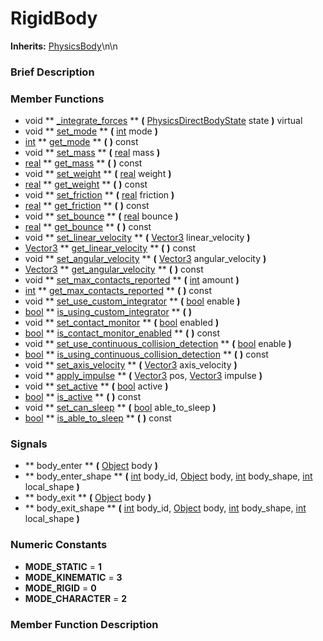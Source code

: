 #  RigidBody  
**Inherits:** [PhysicsBody](class_physicsbody)\\n\\n
###  Brief Description  


###  Member Functions 
  * void  ** [_integrate_forces](#_integrate_forces) **  **(** [PhysicsDirectBodyState](class_physicsdirectbodystate) state  **)** virtual
  * void  ** [set_mode](#set_mode) **  **(** [int](class_int) mode  **)**
  * [int](class_int)  ** [get_mode](#get_mode) **  **(** **)** const
  * void  ** [set_mass](#set_mass) **  **(** [real](class_real) mass  **)**
  * [real](class_real)  ** [get_mass](#get_mass) **  **(** **)** const
  * void  ** [set_weight](#set_weight) **  **(** [real](class_real) weight  **)**
  * [real](class_real)  ** [get_weight](#get_weight) **  **(** **)** const
  * void  ** [set_friction](#set_friction) **  **(** [real](class_real) friction  **)**
  * [real](class_real)  ** [get_friction](#get_friction) **  **(** **)** const
  * void  ** [set_bounce](#set_bounce) **  **(** [real](class_real) bounce  **)**
  * [real](class_real)  ** [get_bounce](#get_bounce) **  **(** **)** const
  * void  ** [set_linear_velocity](#set_linear_velocity) **  **(** [Vector3](class_vector3) linear_velocity  **)**
  * [Vector3](class_vector3)  ** [get_linear_velocity](#get_linear_velocity) **  **(** **)** const
  * void  ** [set_angular_velocity](#set_angular_velocity) **  **(** [Vector3](class_vector3) angular_velocity  **)**
  * [Vector3](class_vector3)  ** [get_angular_velocity](#get_angular_velocity) **  **(** **)** const
  * void  ** [set_max_contacts_reported](#set_max_contacts_reported) **  **(** [int](class_int) amount  **)**
  * [int](class_int)  ** [get_max_contacts_reported](#get_max_contacts_reported) **  **(** **)** const
  * void  ** [set_use_custom_integrator](#set_use_custom_integrator) **  **(** [bool](class_bool) enable  **)**
  * [bool](class_bool)  ** [is_using_custom_integrator](#is_using_custom_integrator) **  **(** **)**
  * void  ** [set_contact_monitor](#set_contact_monitor) **  **(** [bool](class_bool) enabled  **)**
  * [bool](class_bool)  ** [is_contact_monitor_enabled](#is_contact_monitor_enabled) **  **(** **)** const
  * void  ** [set_use_continuous_collision_detection](#set_use_continuous_collision_detection) **  **(** [bool](class_bool) enable  **)**
  * [bool](class_bool)  ** [is_using_continuous_collision_detection](#is_using_continuous_collision_detection) **  **(** **)** const
  * void  ** [set_axis_velocity](#set_axis_velocity) **  **(** [Vector3](class_vector3) axis_velocity  **)**
  * void  ** [apply_impulse](#apply_impulse) **  **(** [Vector3](class_vector3) pos, [Vector3](class_vector3) impulse  **)**
  * void  ** [set_active](#set_active) **  **(** [bool](class_bool) active  **)**
  * [bool](class_bool)  ** [is_active](#is_active) **  **(** **)** const
  * void  ** [set_can_sleep](#set_can_sleep) **  **(** [bool](class_bool) able_to_sleep  **)**
  * [bool](class_bool)  ** [is_able_to_sleep](#is_able_to_sleep) **  **(** **)** const

###  Signals  
  *  ** body_enter **  **(** [Object](class_object) body  **)**
  *  ** body_enter_shape **  **(** [int](class_int) body_id, [Object](class_object) body, [int](class_int) body_shape, [int](class_int) local_shape  **)**
  *  ** body_exit **  **(** [Object](class_object) body  **)**
  *  ** body_exit_shape **  **(** [int](class_int) body_id, [Object](class_object) body, [int](class_int) body_shape, [int](class_int) local_shape  **)**

###  Numeric Constants  
  * **MODE_STATIC** = **1**
  * **MODE_KINEMATIC** = **3**
  * **MODE_RIGID** = **0**
  * **MODE_CHARACTER** = **2**

###  Member Function Description  
